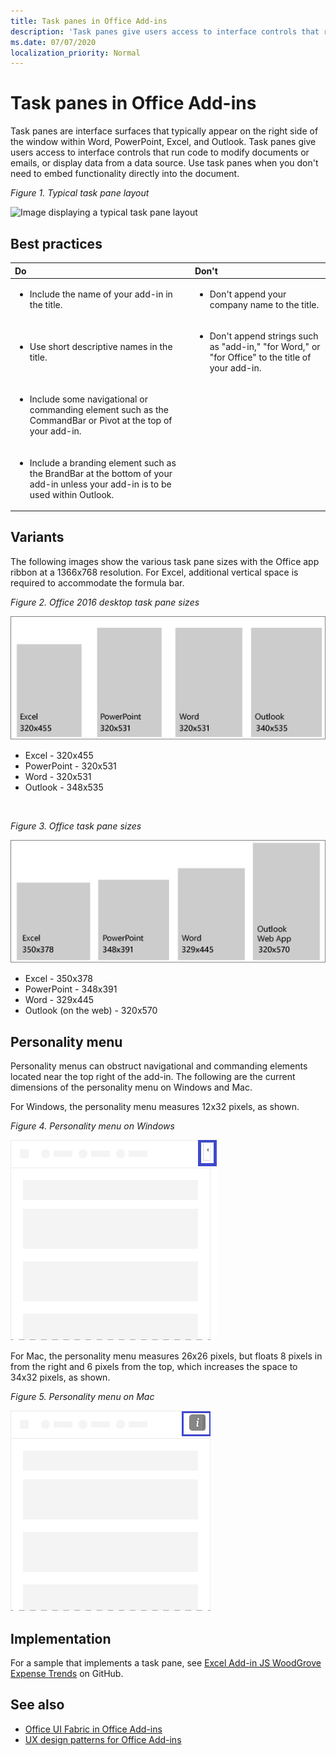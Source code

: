```yaml
---
title: Task panes in Office Add-ins
description: 'Task panes give users access to interface controls that run code to modify documents or emails, or display data from a data source.'
ms.date: 07/07/2020
localization_priority: Normal
---
```



# Task panes in Office Add-ins
 
Task panes are interface surfaces that typically appear on the right side of the window within Word, PowerPoint, Excel, and Outlook. Task panes give users access to interface controls that run code to modify documents or emails, or display data from a data source. Use task panes when you don't need to embed functionality directly into the document.

*Figure 1. Typical task pane layout*

![Image displaying a typical task pane layout](../images/overview-with-app-task-pane.png)

## Best practices

|**Do**|**Don't**|
|:-----|:--------|
|<ul><li>Include the name of your add-in in the title.</li></ul>|<ul><li>Don't append your company name to the title.</li></ul>|
|<ul><li>Use short descriptive names in the title.</li></ul>|<ul><li>Don't append strings such as "add-in," "for Word," or "for Office" to the title of your add-in.</li></ul>|
|<ul><li>Include some navigational or commanding element such as the CommandBar or Pivot at the top of your add-in.</li></ul>||
|<ul><li>Include a branding element such as the BrandBar at the bottom of your add-in unless your add-in is to be used within Outlook.</li></ul>||


## Variants

The following images show the various task pane sizes with the Office app ribbon at a 1366x768 resolution. For Excel, additional vertical space is required to accommodate the formula bar.  

*Figure 2. Office 2016 desktop task pane sizes*

![Image displaying the desktop task pane sizes at 1366x768](../images/office-2016-taskpane-sizes.png)

- Excel - 320x455
- PowerPoint - 320x531
- Word - 320x531
- Outlook - 348x535

<br/>

*Figure 3. Office task pane sizes*

![Image displaying the task pane sizes at 1366x768](../images/office-365-taskpane-sizes.png)

- Excel - 350x378
- PowerPoint - 348x391
- Word - 329x445
- Outlook (on the web) - 320x570

## Personality menu

Personality menus can obstruct navigational and commanding elements located near the top right of the add-in. The following are the current dimensions of the personality menu on Windows and Mac.

For Windows, the personality menu measures 12x32 pixels, as shown.

*Figure 4. Personality menu on Windows*

![Image showing the personality menu on Windows desktop](../images/personality-menu-win.png)

For Mac, the personality menu measures 26x26 pixels, but floats 8 pixels in from the right and 6 pixels from the top, which increases the space to 34x32 pixels, as shown.

*Figure 5. Personality menu on Mac*

![Image showing the personality menu on Mac desktop](../images/personality-menu-mac.png)

## Implementation

For a sample that implements a task pane, see [Excel Add-in JS WoodGrove Expense Trends](https://github.com/OfficeDev/Excel-Add-in-WoodGrove-Expense-Trends) on GitHub. 


## See also

- [Office UI Fabric in Office Add-ins](office-ui-fabric.md) 
- [UX design patterns for Office Add-ins](../design/ux-design-pattern-templates.md)

